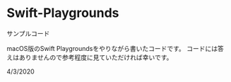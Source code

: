 # Swift-Playgrounds
サンプルコード

macOS版のSwift Playgroundsをやりながら書いたコードです。
コードには答えはありませんので参考程度に見ていただければ幸いです。

4/3/2020

